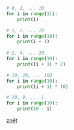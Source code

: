 ```python
# 0, 1, ... 10
for i in range(11):
    print(i)

# 1, 2, ... 10
for i in range(10):
    print(i + 1)
    
# 2, 4, ... 20
for i in range(10):
    print((i + 1) * 2)

# 10, 20, ... 100
for i in range(10):
    print((i + 1) * 10)

# 10, 9, ... 1
for i in range(10):
    print(10 - i)
```

[zpět](../../programovani_uvod.md#úkol-12-1)